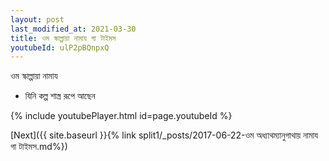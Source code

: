 ```yaml
---
layout: post
last_modified_at: 2021-03-30
title: ওম স্কাল্পায়া নামায গা টাইমস
youtubeId: ulP2pBQnpxQ
---
```

 
 
 ওম স্কাল্পায়া নামায  
 
 -  যিনি কল্প শাস্ত্র রূপে আছেন 
 
  
 
  
 
 
 
 
 
 


{% include youtubePlayer.html id=page.youtubeId %}
 
[Next]({{ site.baseurl }}{% link  split1/_posts/2017-06-22-ওম অধ্যাথম্যানুগাথায় নামায গা টাইমস.md%})
 
